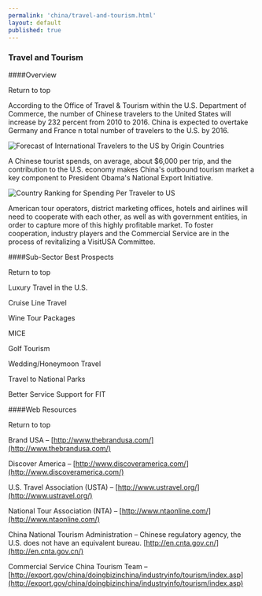 ```yaml
--- 
permalink: 'china/travel-and-tourism.html' 
layout: default
published: true 
---
```

<h3 id="travel-and-tourism">Travel and Tourism</h3>



####Overview	



Return to top



According to the Office of Travel & Tourism within the U.S. Department of Commerce, the number of Chinese travelers to the United States will increase by 232 percent from 2010 to 2016. China is expected to overtake Germany and France n total number of travelers to the U.S. by 2016.



![Forecast of International Travelers to the US by Origin Countries](../images/chap4-travel-overview.png)



A Chinese tourist spends, on average, about $6,000 per trip, and the contribution to the U.S. economy makes China's outbound tourism market a key component to President Obama's National Export Initiative.



![Country Ranking for Spending Per Traveler to US](../images/chap4-travel-spending.png)



American tour operators, district marketing offices, hotels and airlines will need to cooperate with each other, as well as with government entities, in order to capture more of this highly profitable market. To foster cooperation, industry players and the Commercial Service are in the process of revitalizing a VisitUSA Committee.





####Sub-Sector Best Prospects	



Return to top



Luxury Travel in the U.S.  

Cruise Line Travel  

Wine Tour Packages  

MICE  

Golf Tourism  

Wedding/Honeymoon Travel  

Travel to National Parks  

Better Service Support for FIT  

	

####Web Resources	



Return to top



Brand USA – [http://www.thebrandusa.com/](http://www.thebrandusa.com/)  

Discover America – [http://www.discoveramerica.com/](http://www.discoveramerica.com/)  

U.S. Travel Association (USTA) – [http://www.ustravel.org/](http://www.ustravel.org/)  

National Tour Association (NTA) – [http://www.ntaonline.com/](http://www.ntaonline.com/)  

China National Tourism Administration – Chinese regulatory agency, the U.S. does not have an equivalent bureau. [http://en.cnta.gov.cn/](http://en.cnta.gov.cn/)  

Commercial Service China Tourism Team – [http://export.gov/china/doingbizinchina/industryinfo/tourism/index.asp](http://export.gov/china/doingbizinchina/industryinfo/tourism/index.asp)  





